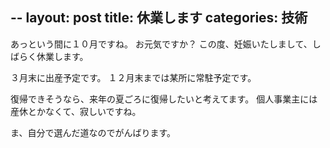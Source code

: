 --
layout: post
title: 休業します
categories: 技術
--

あっという間に１０月ですね。
お元気ですか？
この度、妊娠いたしまして、しばらく休業します。

３月末に出産予定です。
１２月末までは某所に常駐予定です。

復帰できそうなら、来年の夏ごろに復帰したいと考えてます。
個人事業主には産休とかなくて、寂しいですね。

ま、自分で選んだ道なのでがんばります。
